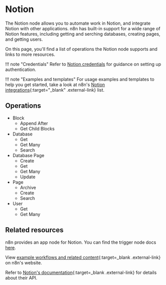 # Notion

The Notion node allows you to automate work in Notion, and integrate Notion with other applications. n8n has built-in support for a wide range of Notion features, including getting and serching databases, creating pages, and getting users.

On this page, you'll find a list of operations the Notion node supports and links to more resources.

!!! note "Credentials"
    Refer to [Notion credentials](https://docs.n8n.io/integrations/builtin/credentials/notion/) for guidance on setting up authentication. 

!!! note "Examples and templates"
    For usage examples and templates to help you get started, take a look at n8n's [Notion integrations](https://n8n.io/integrations/notion/){:target="_blank" .external-link} list.


## Operations

* Block
	* Append After
	* Get Child Blocks
* Database
	* Get
	* Get Many
	* Search
* Database Page
	* Create
	* Get
	* Get Many
	* Update
* Page
	* Archive
	* Create
	* Search
* User
	* Get
	* Get Many

## Related resources

n8n provides an app node for Notion. You can find the trigger node docs [here](/integrations/builtin/trigger-nodes/n8n-nodes-base.notiontrigger/).

View [example workflows and related content](https://n8n.io/integrations/notion-beta/){:target=_blank .external-link} on n8n's website.

Refer to [Notion's documentation](https://developers.notion.com/){:target=_blank .external-link} for details about their API.




